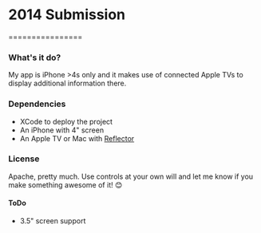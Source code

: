 # 2014 Submission
================
### What's it do?
My app is iPhone >4s only and it makes use of connected Apple TVs to display additional information there.

### Dependencies
- XCode to deploy the project
- An iPhone with 4" screen
- An Apple TV or Mac with [Reflector](http://www.airsquirrels.com/reflector/)

### License
Apache, pretty much. Use controls at your own will and let me know if you make something awesome of it! 😊

#### ToDo
- 3.5" screen support